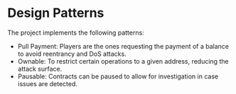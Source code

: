 # Design Patterns

The project implements the following patterns:

- Pull Payment: Players are the ones requesting the payment of a balance to avoid reentrancy and DoS attacks.
- Ownable: To restrict certain operations to a given address, reducing the attack surface.
- Pausable: Contracts can be paused to allow for investigation in case issues are detected.
